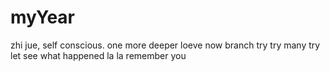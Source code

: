 # myYear
zhi jue, self conscious.
one more deeper loeve
now branch try try many try
let see what happened
la la remember you

